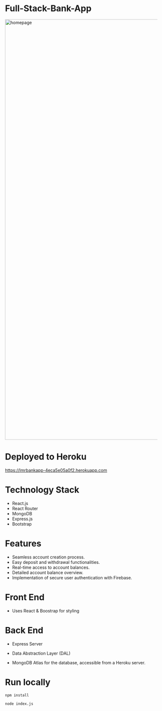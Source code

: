 # Full-Stack-Bank-App

<img width="1385" alt="homepage" src="https://github.com/elmarryusifli/Full-Stack-Bank_MITxPro/assets/142453165/eddda4ef-2863-4b03-b0bd-d2437af7b75a">

# Deployed to Heroku
https://lmrbankapp-4eca5e05a0f2.herokuapp.com

# Technology Stack
- React.js
- React Router
- MongoDB
- Express.js
- Bootstrap

# Features
- Seamless account creation process.
- Easy deposit and withdrawal functionalities.
- Real-time access to account balances.
- Detailed account balance overview.
- Implementation of secure user authentication with Firebase.

# Front End

- Uses React & Boostrap for styling

# Back End

- Express Server

- Data Abstraction Layer (DAL)

- MongoDB Atlas for the database, accessible from a Heroku server.

# Run locally

```npm install```

```node index.js```
